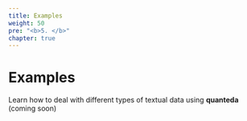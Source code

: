 ```yaml
---
title: Examples
weight: 50
pre: "<b>5. </b>"
chapter: true
---
```


# Examples

Learn how to deal with different types of textual data using **quanteda** (coming soon)


